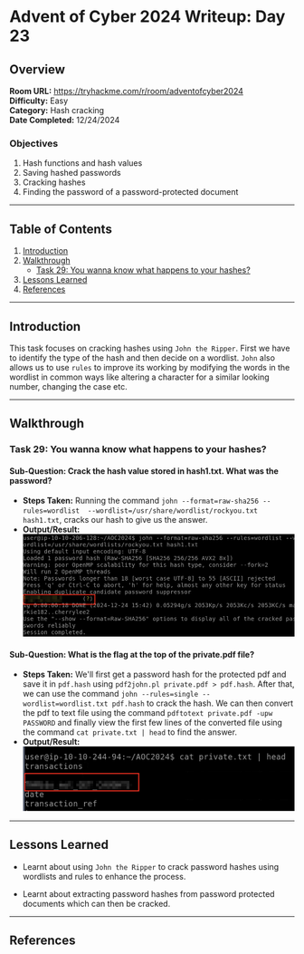 # Advent of Cyber 2024 Writeup: Day 23

## Overview
**Room URL:** https://tryhackme.com/r/room/adventofcyber2024 \
**Difficulty:** Easy\
**Category:** Hash cracking\
**Date Completed:** 12/24/2024

### Objectives
1. Hash functions and hash values
2. Saving hashed passwords
3. Cracking hashes
4. Finding the password of a password-protected document

---

## Table of Contents
1. [Introduction](#introduction)  
2. [Walkthrough](#walkthrough)  
   - [Task 29: You wanna know what happens to your hashes?](#task-29-you-wanna-know-what-happens-to-your-hashes)  
3. [Lessons Learned](#lessons-learned)  
4. [References](#references)

---

## Introduction
This task focuses on cracking hashes using `John the Ripper`. First we have to identify the type of the hash and then decide on a wordlist. `John` also allows us to use `rules` to improve its working by modifying the words in the wordlist in common ways like altering a character for a similar looking number, changing the case etc.

---

## Walkthrough

### Task 29: You wanna know what happens to your hashes?

#### Sub-Question: Crack the hash value stored in hash1.txt. What was the password?
  - **Steps Taken:** Running the command `john --format=raw-sha256 --rules=wordlist  --wordlist=/usr/share/wordlist/rockyou.txt hash1.txt`, cracks our hash to give us the answer.
  - **Output/Result:**  
      ![q1-Screenshot](../screenshots/day23/q1.png)  

#### Sub-Question: What is the flag at the top of the private.pdf file?
  - **Steps Taken:** We'll first get a password hash for the protected pdf and save it in `pdf.hash` using `pdf2john.pl private.pdf > pdf.hash`. After that, we can use the command `john --rules=single --wordlist=wordlist.txt pdf.hash` to crack the hash. We can then convert the pdf to text file using the command `pdftotext private.pdf -upw PASSWORD` and finally view the first few lines of the converted file using the command `cat private.txt | head` to find the answer. 
  - **Output/Result:**  
      ![q2-Screenshot](../screenshots/day23/q2.png)

---

## Lessons Learned
- Learnt about using `John the Ripper` to crack password hashes using wordlists and rules to enhance the process.

- Learnt about extracting password hashes from password protected documents which can then be cracked. 

---

## References
